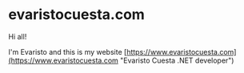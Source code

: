 # evaristocuesta.com

Hi all!

I'm Evaristo and this is my website [https://www.evaristocuesta.com](https://www.evaristocuesta.com "Evaristo Cuesta .NET developer")
